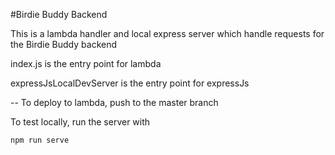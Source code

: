 #Birdie Buddy Backend

This is a lambda handler and local express server which handle requests for the Birdie Buddy backend

index.js is the entry point for lambda

expressJsLocalDevServer is the entry point for expressJs

--
To deploy to lambda, push to the master branch

To test locally, run the server with

```
npm run serve
```
